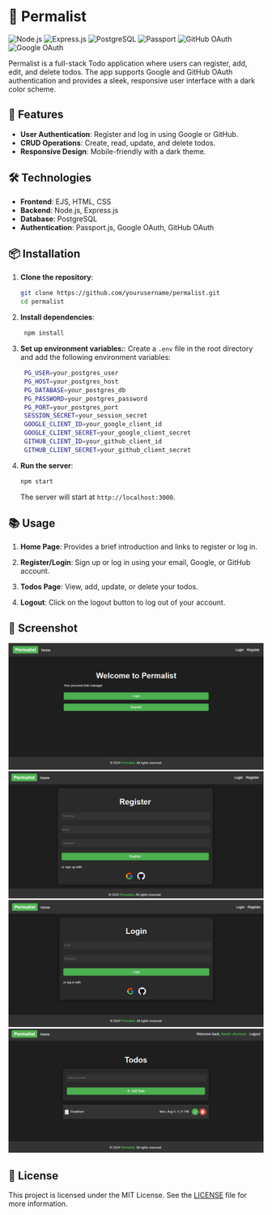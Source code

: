 # 📝 Permalist

<img src="https://img.shields.io/badge/Node.js-14.x-green?logo=node.js" alt="Node.js" width="150" height="30">
<img src="https://img.shields.io/badge/Express.js-4.x-blue?logo=express" alt="Express.js" width="150" height="30">
<img src="https://img.shields.io/badge/PostgreSQL-13.x-blue?logo=postgresql" alt="PostgreSQL" width="150" height="30">
<img src="https://img.shields.io/badge/Passport-0.4.x-yellow?logo=passport" alt="Passport" width="150" height="30">
<img src="https://img.shields.io/badge/GitHub%20OAuth-2.0-black?logo=github" alt="GitHub OAuth" width="150" height="30">
<img src="https://img.shields.io/badge/Google%20OAuth-2.0-red?logo=google" alt="Google OAuth" width="150" height="30">

Permalist is a full-stack Todo application where users can register, add, edit, and delete todos. The app supports Google and GitHub OAuth authentication and provides a sleek, responsive user interface with a dark color scheme.

## 🚀 Features

- **User Authentication**: Register and log in using Google or GitHub.
- **CRUD Operations**: Create, read, update, and delete todos.
- **Responsive Design**: Mobile-friendly with a dark theme.

## 🛠️ Technologies

- **Frontend**: EJS, HTML, CSS
- **Backend**: Node.js, Express.js
- **Database**: PostgreSQL
- **Authentication**: Passport.js, Google OAuth, GitHub OAuth

## 📦 Installation

1. **Clone the repository**:

   ```bash
   git clone https://github.com/yourusername/permalist.git
   cd permalist
   ```

2. **Install dependencies**:

   ```bash
    npm install
   ```

3. **Set up environment variables:**:
   Create a `.env` file in the root directory and add the following environment variables:

   ```bash
    PG_USER=your_postgres_user
    PG_HOST=your_postgres_host
    PG_DATABASE=your_postgres_db
    PG_PASSWORD=your_postgres_password
    PG_PORT=your_postgres_port
    SESSION_SECRET=your_session_secret
    GOOGLE_CLIENT_ID=your_google_client_id
    GOOGLE_CLIENT_SECRET=your_google_client_secret
    GITHUB_CLIENT_ID=your_github_client_id
    GITHUB_CLIENT_SECRET=your_github_client_secret
   ```

4. **Run the server**:
   ```bash
   npm start
   ```
   The server will start at `http://localhost:3000`.

## 📚 Usage

1. **Home Page**: Provides a brief introduction and links to register or log in.

2. **Register/Login**: Sign up or log in using your email, Google, or GitHub account.

3. **Todos Page**: View, add, update, or delete your todos.

4. **Logout**: Click on the logout button to log out of your account.

## 📸 Screenshot

![Permalist](./public/images/permalist1.png)
![Permalist](./public/images/permalist2.png)
![Permalist](./public/images/permalist3.png)
![Permalist](./public/images/permalist4.png)

## 📝 License

This project is licensed under the MIT License. See the [LICENSE](LICENSE) file for more information.
